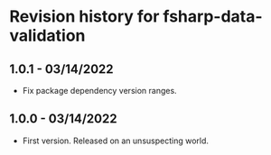 # Revision history for fsharp-data-validation

## 1.0.1 - 03/14/2022

* Fix package dependency version ranges.

## 1.0.0 - 03/14/2022

* First version. Released on an unsuspecting world.